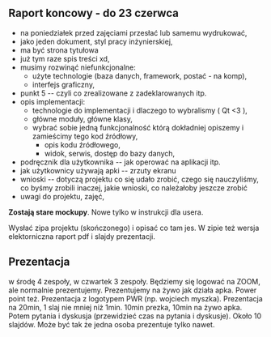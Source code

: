 ## Raport koncowy - do 23 czerwca
- na poniedziałek przed zajęciami przesłać lub samemu wydrukować,
- jako jeden dokument, styl pracy inżynierskiej,
- ma być strona tytułowa 
- już tym raze spis treści xd,
- musimy rozwinąć niefunkcjonalne: 
    - użyte technologie (baza danych, framework, postać - na komp),
    - interfejs graficzny,
- punkt 5 -- czyli co zrealizowane z zadeklarowanych itp.
- opis implementacji:
    - technologie do implementacji i dlaczego to wybralismy ( Qt <3 ),
    - główne moduły, główne klasy,
    - wybrać sobie jedną funkcjonalność którą dokładniej opiszemy i zamieścimy tego kod źródłowy,
        - opis kodu źródłowego,
        - widok, serwis, dostęp do bazy danych,
- podręcznik dla użytkownika -- jak operować na aplikacji itp.
- jak użytkownicy używają apki -- zrzuty ekranu
- wnioski -- dotyczą projektu co się udało zrobić, czego się nauczyliśmy, co byśmy zrobili inaczej, jakie wnioski, co należałoby jeszcze zrobić
- uwagi do projektu, zajęć,

**Zostają stare mockupy**. Nowe tylko w instrukcji dla usera.

Wysłać zipa projektu (skończonego) i opisać co tam jes. W zipie też wersja elektorniczna raport pdf i slajdy prezentacji.

## Prezentacja
w środę 4 zespoły, w czwartek 3 zespoły. Będziemy się logować na ZOOM, ale normalnie prezentujemy. Prezentujemy na żywo jak działa apka. Power point też. Prezentacja z logotypem PWR (np. wojciech myszka). Prezentacja na 20min, 1 slaj nie mniej niż 1min. 10min prezka, 10min na żywo apka. Potem pytania i dyskusja (przewidzieć czas na pytania i dyskusje). Około 10 slajdów. Może być tak że jedna osoba prezentuje tylko nawet.